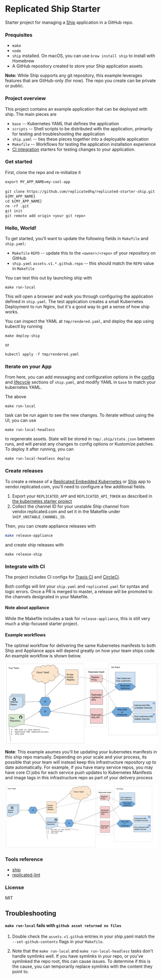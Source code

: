Replicated Ship Starter
==================
Starter project for managing a [Ship](https://ship.replicated.com) application in a GitHub repo.

### Prequisites

- `make`
- `node`
- `ship` installed. On macOS, you can use `brew install ship` to install with Homebrew
- A GitHub repository created to store your Ship application assets.

**Note:** While Ship supports any git repository, this example leverages features that are GitHub-only (for now). The repo you create can be private or public.

### Project overview

This project contains an example application that can be deployed with ship. The main pieces are

- `base` -- Kubernetes YAML that defines the application
- `scripts` -- Shell scripts to be distributed with the application, primarily for testing and troubleshooting the application
- `ship.yaml` -- ties these pieces together into a deployable application
- `Makefile` -- Workflows for testing the application installation experience
- [CI integration](#integrate-with-ci) starters for testing changes to your application.

### Get started

First, clone the repo and re-initialize it

```
export MY_APP_NAME=my-cool-app

git clone https://github.com/replicatedhq/replicated-starter-ship.git ${MY_APP_NAME}
cd ${MY_APP_NAME}
rm -rf .git
git init
git remote add origin <your git repo>
```

### Hello, World!

To get started, you'll want to update the following fields in `Makefile` and `ship.yaml`:

- `Makefile` `REPO` -- update this to the `<owner>/<repo>` of your repository on GitHub
- `ship.yaml` `assets.v1.*.github.repo` -- this should match the `REPO` value in `Makefile`

You can test this out by launching ship with

    make run-local

This will open a browser and walk you through configuring the application defined in `ship.yaml`. The test application creates a small Kubernetes Deployment to run Nginx, but it's a good way to get a sense of how ship works.

You can inspect the YAML at `tmp/rendered.yaml`, and deploy the app using kubectl by running

    make deploy-ship

or

    kubectl apply -f tmp/rendered.yaml


### Iterate on your App

From here, you can add messaging and configuration options in the [config](https://ship.replicated.com/reference/config/items/) and [lifecycle](https://ship.replicated.com/reference/lifecycle/overview/) sections of `ship.yaml`, and modify YAML in `base` to match your kubernetes YAML.

The above

    make run-local

task can be run again to see the new changes. To iterate without using the UI, you can use

    make run-local-headless

to regenerate assets. State will be stored in `tmp/.ship/state.json` between runs, and will persist any changes to config options or Kustomize patches. To deploy it after running, you can

    make run-local-headless deploy

### Create releases

To create a release of a [Replicated Embedded Kubernetes](https://help.replicated.com/guides/ship-with-kubernetes) or [Ship](https://help.replicated.com/guides/kubernetes-with-ship) app to vendor.replicated.com, you'll need to configure a few additional fields.

1. Export your `REPLICATED_APP` and `REPLICATED_API_TOKEN` as described in [the kubernetes starter project](https://github.com/replicatedhq/replicated-starter-kubernetes#configure-environment)
2. Collect the channel ID for your unstable Ship channel from vendor.replicated.com and set it in the Makefile under `SHIP_UNSTABLE_CHANNEL_ID`.

Then, you can create appliance releases with

```sh
make release-appliance
```

and create ship releases with

```
make release-ship
```


### Integrate with CI

The project includes CI configs for [Travis CI](https://travis-ci.org) and [CircleCI](https://circleci.com).

Both configs will lint your `ship.yaml` and `replicated.yaml` for syntax and logic errors. Once a PR is merged to master, a release will be promoted to the channels designated in your Makefile.

#### Note about appliance

While the Makefile includes a task for `release-appliance`, this is still very much a ship-focused starter project.

#### Example workflows

The optimal workflow for delivering the same Kubernetes manifests to both Ship and Appliance apps will depend greatly on how your team ships code. An example workflow is shown below.


![](./doc/workflow-simple.png)


**Note**: This example asumes you'll be updating your kubernetes manifests in this ship repo manually. Depending on your scale and your process, its possible that your team will instead keep this infrastructure repository up to date automatically. For example, if you have many service repos, you may have core CI jobs for each service push updates to Kubernetes Manifests and image tags in this infrastructure repo as part of your delivery process

![](./doc/workflow.png)

### Tools reference

- [ship](https://github.com/replicatedhq/ship)
- [replicated-lint](https://github.com/replicatedhq/replicated-lint)

### License

MIT


## Troubleshooting

#### `make run-local` fails with `github asset returned no files`

1. Double check the `assets.v1.github` entries in your ship.yaml match the `--set-github-contents` flags in your `Makefile`.

2. Note that the `make run-local` and `make run-local-headless` tasks don't handle symlinks well. If you have symlinks in your repo, or you've symlinked the repo root, this can cause issues. To determine if this is the cause, you can temporarily replace symlinks with the content they point to.
